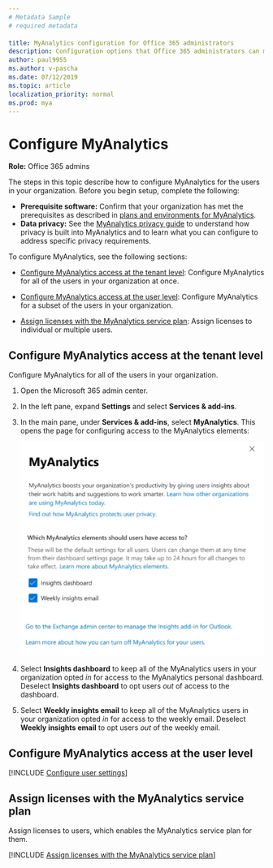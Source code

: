 ```yaml
---
# Metadata Sample
# required metadata

title: MyAnalytics configuration for Office 365 administrators
description: Configuration options that Office 365 administrators can make for MyAnalytics users
author: paul9955
ms.author: v-pascha
ms.date: 07/12/2019
ms.topic: article
localization_priority: normal 
ms.prod: mya
---
```


# Configure MyAnalytics

**Role:** Office 365 admins

The steps in this topic describe how to configure MyAnalytics for the users in your organization. Before you begin setup, complete the following:

 * **Prerequisite software:** Confirm that your organization has met the prerequisites as described in [plans and environments for MyAnalytics](../Overview/plans-environments.md).
 * **Data privacy:** See the [MyAnalytics privacy guide](../Overview/Privacy-Guide.md) to understand how privacy is built into MyAnalytics and to learn what you can configure to address specific privacy requirements.

To configure MyAnalytics, see the following sections:

 * [Configure MyAnalytics access at the tenant level](#configure-myanalytics-access-at-the-tenant-level): Configure MyAnalytics for all of the users in your organization at once. 

 * [Configure MyAnalytics access at the user level](#configure-myanalytics-access-at-the-user-level): Configure MyAnalytics for a subset of the users in your organization. 

 * [Assign licenses with the MyAnalytics service plan](#assign-licenses-with-the-myanalytics-service-plan): Assign licenses to individual or multiple users.


## Configure MyAnalytics access at the tenant level

Configure MyAnalytics for all of the users in your organization. 

1. Open the Microsoft 365 admin center.
2. In the left pane, expand **Settings** and select **Services & add-ins**. 
3. In the main pane, under **Services & add-ins**, select **MyAnalytics**. This opens the page for configuring access to the MyAnalytics elements: 

   ![Select visibility](../../images/mya/setup/assign-mya-access-2.png)

4. Select **Insights dashboard** to keep all of the MyAnalytics users in your organization opted _in_ for access to the MyAnalytics personal dashboard. Deselect **Insights dashboard** to opt users _out_ of access to the dashboard. 
5. Select **Weekly insights email** to keep all of the MyAnalytics users in your organization opted _in_ for access to the weekly email. Deselect **Weekly insights email** to opt users _out_ of the weekly email.  

## Configure MyAnalytics access at the user level

[!INCLUDE [Configure user settings](../setup/configure-mya-user-settings.md)] 


## Assign licenses with the MyAnalytics service plan

Assign licenses to users, which enables the MyAnalytics service plan for them.

[!INCLUDE [Assign licenses with the MyAnalytics service plan](../setup/assign-licenses.md)]




